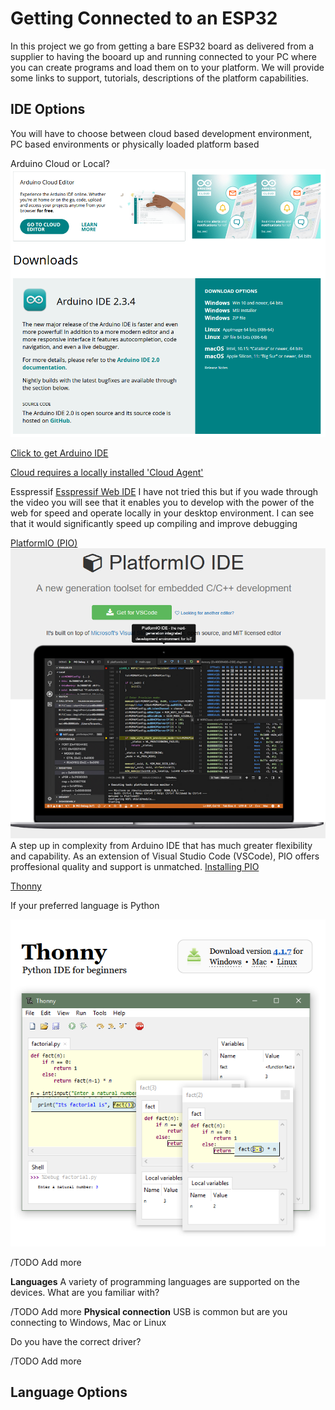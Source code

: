 # Getting Connected to an ESP32

In this project we go from getting a bare ESP32 board as delivered from a supplier to having the booard up and running connected to your PC where you can create programs and load them on to your platform.
We will provide some links to support, tutorials, descriptions of the platform capabilities.

## IDE Options

You will have to choose between cloud based development environment, PC based environments or physically loaded platform based

Arduino Cloud or Local?
![Arduino IDE](/Documentation/ArduinoIDE.png)

[Click to get Arduino IDE](https://www.arduino.cc/en/software)

[Cloud requires a locally installed 'Cloud Agent'](https://cloud.arduino.cc/download-agent)

Esspressif 
[Esspressif Web IDE](https://developer.espressif.com/blog/accelerate-your-iot-development-with-the-espressif-webide/)
I have not tried this but if you wade through the video you will see that it enables you to develop with the power of the web for speed and operate locally in your desktop environment.  I can see that it would significantly speed up compiling and improve debugging

[PlatformIO (PIO)](https://platformio.org/platformio-ide)
![PIO](/Documentation/PlatformIO-IDE.png)
A step up in complexity from Arduino IDE that has much greater flexibility and capability.  As an extension of Visual Studio Code (VSCode), PIO offers proffesional quality and support is unmatched.
[Installing PIO](https://docs.platformio.org/en/latest/integration/ide/vscode.html#quick-start)

[Thonny](https://thonny.org/)

If your preferred language is Python

![Thonny](/Documentation/Thonny.png)

/TODO Add more

**Languages**
A variety of programming languages are supported on the devices.  What are you familiar with?

/TODO Add more
**Physical connection**
USB is common but are you connecting to Windows, Mac or Linux

Do you have the correct driver?

/TODO Add more

## Language Options
